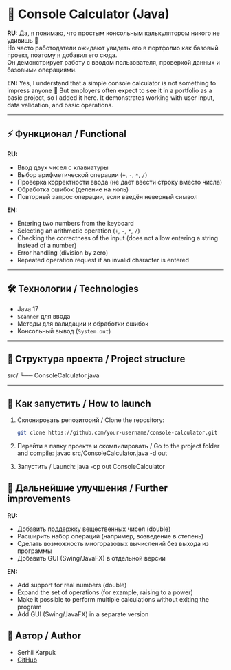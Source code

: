 # 🧮 Console Calculator (Java)

**RU:**
Да, я понимаю, что простым консольным калькулятором никого не удивишь 🙂  
Но часто работодатели ожидают увидеть его в портфолио как базовый проект, поэтому я добавил его сюда.  
Он демонстрирует работу с вводом пользователя, проверкой данных и базовыми операциями.

**EN:**
Yes, I understand that a simple console calculator is not something to impress anyone 🙂
But employers often expect to see it in a portfolio as a basic project, so I added it here.
It demonstrates working with user input, data validation, and basic operations.

---

## ⚡ Функционал / Functional

**RU:**
- Ввод двух чисел с клавиатуры
- Выбор арифметической операции (`+`, `-`, `*`, `/`)
- Проверка корректности ввода (не даёт ввести строку вместо числа)
- Обработка ошибок (деление на ноль)
- Повторный запрос операции, если введён неверный символ
  
**EN:**
- Entering two numbers from the keyboard
- Selecting an arithmetic operation (`+`, `-`, `*`, `/`)
- Checking the correctness of the input (does not allow entering a string instead of a number)
- Error handling (division by zero)
- Repeated operation request if an invalid character is entered

---

## 🛠️ Технологии / Technologies
- Java 17
- `Scanner` для ввода
- Методы для валидации и обработки ошибок
- Консольный вывод (`System.out`)

---

## 📂 Структура проекта / Project structure

src/
└── ConsoleCalculator.java


---

## 🚀 Как запустить / How to launch
1. Склонировать репозиторий / Clone the repository:
   ```bash
   git clone https://github.com/your-username/console-calculator.git

2. Перейти в папку проекта и скомпилировать / Go to the project folder and compile:
   javac src/ConsoleCalculator.java -d out

3. Запустить / Launch:
   java -cp out ConsoleCalculator

## 🔮 Дальнейшие улучшения / Further improvements

**RU:**
- Добавить поддержку вещественных чисел (double)
- Расширить набор операций (например, возведение в степень)
- Сделать возможность многоразовых вычислений без выхода из программы
- Добавить GUI (Swing/JavaFX) в отдельной версии

**EN:**
- Add support for real numbers (double)
- Expand the set of operations (for example, raising to a power)
- Make it possible to perform multiple calculations without exiting the program
- Add GUI (Swing/JavaFX) in a separate version

## 👤 Автор / Author

- Serhii Karpuk
- [GitHub](https://github.com/KarpukSergey)

